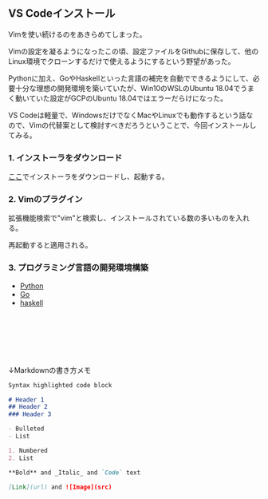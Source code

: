 ## VS Codeインストール

Vimを使い続けるのをあきらめてしまった。

Vimの設定を凝るようになったこの頃、設定ファイルをGithubに保存して、他のLinux環境でクローンするだけで使えるようにするという野望があった。

Pythonに加え、GoやHaskellといった言語の補完を自動でできるようにして、必要十分な理想の開発環境を築いていたが、Win10のWSLのUbuntu 18.04でうまく動いていた設定がGCPのUbuntu 18.04ではエラーだらけになった。

VS Codeは軽量で、WindowsだけでなくMacやLinuxでも動作するという話なので、Vimの代替案として検討すべきだろうということで、今回インストールしてみる。

### 1. インストーラをダウンロード

[ここ](https://code.visualstudio.com/)でインストーラをダウンロードし、起動する。

### 2. Vimのプラグイン

拡張機能検索で"vim"と検索し、インストールされている数の多いものを入れる。

再起動すると適用される。

### 3. プログラミング言語の開発環境構築

- [Python](https://github.com/cherryk98/install_vscode/blob/master/python.md)
- [Go](https://github.com/cherryk98/install_vscode/blob/master/go.md)
- [haskell](https://github.com/cherryk98/install_vscode/blob/master/haskell.md)

　

　

　

↓Markdownの書き方メモ

```markdown
Syntax highlighted code block

# Header 1
## Header 2
### Header 3

- Bulleted
- List

1. Numbered
2. List

**Bold** and _Italic_ and `Code` text

[Link](url) and ![Image](src)
```

